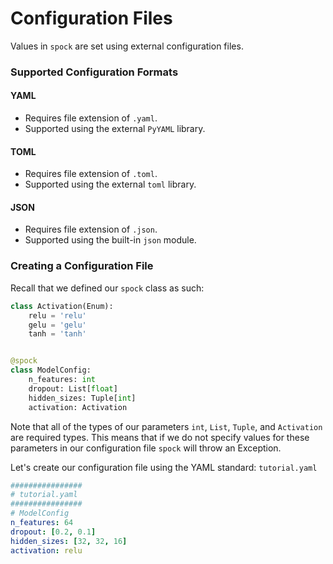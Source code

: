 # Configuration Files

Values in `spock` are set using external configuration files.

### Supported Configuration Formats

#### YAML
* Requires file extension of `.yaml`.
* Supported using the external `PyYAML` library. 

#### TOML
* Requires file extension of `.toml`.
* Supported using the external `toml` library.

#### JSON
* Requires file extension of `.json`.
* Supported using the built-in `json` module.

### Creating a Configuration File

Recall that we defined our `spock` class as such:

```python
class Activation(Enum):
    relu = 'relu'
    gelu = 'gelu'
    tanh = 'tanh'


@spock
class ModelConfig:
    n_features: int
    dropout: List[float]
    hidden_sizes: Tuple[int]
    activation: Activation
```

Note that all of the types of our parameters `int`, `List`, `Tuple`, and `Activation` are required types. This
means that if we do not specify values for these parameters in our configuration file `spock` will throw an Exception. 

Let's create our configuration file using the YAML standard: `tutorial.yaml`

```yaml
################
# tutorial.yaml
################
# ModelConfig
n_features: 64
dropout: [0.2, 0.1]
hidden_sizes: [32, 32, 16]
activation: relu
```
